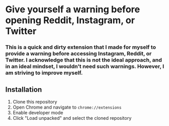 # Give yourself a warning before opening Reddit, Instagram, or Twitter

### This is a quick and dirty extension that I made for myself to provide a warning before accessing Instagram, Reddit, or Twitter. I acknowledge that this is not the ideal approach, and in an ideal mindset, I wouldn't need such warnings. However, I am striving to improve myself.

## Installation

1. Clone this repository
2. Open Chrome and navigate to `chrome://extensions`
3. Enable developer mode
4. Click "Load unpacked" and select the cloned repository